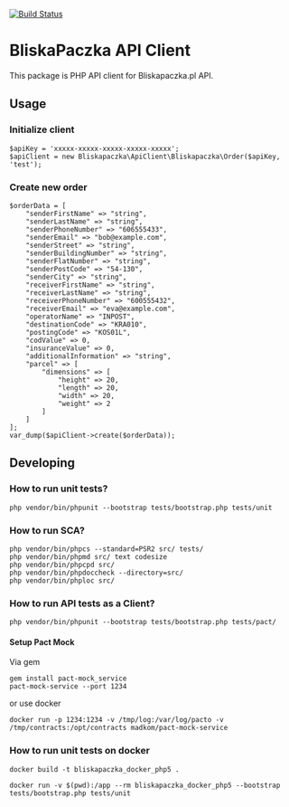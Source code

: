 [![Build Status](https://travis-ci.org/bliskapaczkapl/bliskapaczka-api-client.svg?branch=master)](https://travis-ci.org/bliskapaczkapl/bliskapaczka-api-client)

# BliskaPaczka API Client

This package is PHP API client for Bliskapaczka.pl API.

## Usage

### Initialize client

```
$apiKey = 'xxxxx-xxxxx-xxxxx-xxxxx-xxxxx';
$apiClient = new Bliskapaczka\ApiClient\Bliskapaczka\Order($apiKey, 'test');
```

### Create new order

```
$orderData = [
    "senderFirstName" => "string",
    "senderLastName" => "string",
    "senderPhoneNumber" => "606555433",
    "senderEmail" => "bob@example.com",
    "senderStreet" => "string",
    "senderBuildingNumber" => "string",
    "senderFlatNumber" => "string",
    "senderPostCode" => "54-130",
    "senderCity" => "string",
    "receiverFirstName" => "string",
    "receiverLastName" => "string",
    "receiverPhoneNumber" => "600555432",
    "receiverEmail" => "eva@example.com",
    "operatorName" => "INPOST",
    "destinationCode" => "KRA010",
    "postingCode" => "KOS01L",
    "codValue" => 0,
    "insuranceValue" => 0,
    "additionalInformation" => "string",
    "parcel" => [
        "dimensions" => [
            "height" => 20,
            "length" => 20,
            "width" => 20,
            "weight" => 2
        ]
    ]
];
var_dump($apiClient->create($orderData));
```

## Developing

### How to run unit tests?
```
php vendor/bin/phpunit --bootstrap tests/bootstrap.php tests/unit
```

### How to run SCA?
```
php vendor/bin/phpcs --standard=PSR2 src/ tests/
php vendor/bin/phpmd src/ text codesize
php vendor/bin/phpcpd src/
php vendor/bin/phpdoccheck --directory=src/ 
php vendor/bin/phploc src/
```

### How to run API tests as a Client?
```
php vendor/bin/phpunit --bootstrap tests/bootstrap.php tests/pact/
```

#### Setup Pact Mock

Via gem
```
gem install pact-mock_service
pact-mock-service --port 1234
```

or use docker
```
docker run -p 1234:1234 -v /tmp/log:/var/log/pacto -v /tmp/contracts:/opt/contracts madkom/pact-mock-service
```

### How to run unit tests on docker

```
docker build -t bliskapaczka_docker_php5 .
```

```
docker run -v $(pwd):/app --rm bliskapaczka_docker_php5 --bootstrap tests/bootstrap.php tests/unit
```